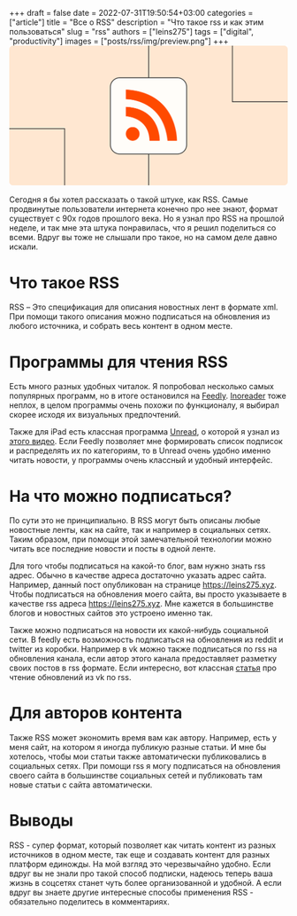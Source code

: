 +++ 
draft = false
date = 2022-07-31T19:50:54+03:00
categories = ["article"]
title = "Все о RSS"
description = "Что такое rss и как этим пользоваться"
slug = "rss"
authors = ["leins275"]
tags = ["digital", "productivity"]
images = ["posts/rss/img/preview.png"]
+++
![rss](img/preview.png)

Сегодня я бы хотел рассказать о такой штуке, как RSS. Самые продвинутые пользователи интернета конечно про нее знают, формат существует с 90х годов прошлого века. Но я узнал про RSS на прошлой неделе, и так мне эта штука понравилась, что я решил поделиться со всеми. Вдруг вы тоже не слышали про такое, но на самом деле давно искали.

# Что такое RSS

RSS – Это спецификация для описания новостных лент в формате xml. При помощи такого описания можно подписаться на обновления из любого источника, и собрать весь контент в одном месте.

# Программы для чтения RSS

Есть много разных удобных читалок. Я попробовал несколько самых популярных программ, но в итоге остановился
на [Feedly](https://feedly.com). [Inoreader](https://www.inoreader.com) тоже неплох, в целом программы очень похожи 
по функционалу, я выбирал скорее исходя их визуальных предпочтений.

Также для iPad есть классная программа [Unread](https://www.goldenhillsoftware.com/unread/), о которой я узнал из [этого
видео](https://youtu.be/PK9zshkvvD8). Если Feedly позволяет мне формировать список подписок и распределять их по категориям, 
то в Unread очень удобно именно читать новости, у программы очень классный и удобный интерфейс.

# На что можно подписаться?

По сути это не принципиально. В RSS могут быть описаны любые новостные ленты, как на сайте, так и например в социальных 
сетях. Таким образом, при помощи этой замечательной технологии можно читать все последние новости и посты в одной ленте.

Для того чтобы подписаться на какой-то блог, вам нужно знать rss адрес. Обычно в качестве адреса достаточно указать адрес
сайта. Например, данный пост опубликован на странице https://leins275.xyz. Чтобы подписаться на обновления моего сайта, 
вы просто указываете в качестве rss адреса https://leins275.xyz. Мне кажется в большинстве блогов и новостных сайтов это 
устроено именно так.

Также можно подписаться на новости их какой-нибудь социальной сети. В feedly есть возможность подписаться на обновления
из reddit и twitter из коробки. Например в vk можно также подписаться по rss на обновления канала, если автор этого 
канала предоставляет разметку своих постов в rss формате. Если интересно, вот классная 
[статья](https://habr.com/ru/post/458182/) про чтение обновлений из vk по rss.

# Для авторов контента

Также RSS может экономить время вам как автору. Например, есть у меня сайт, на котором я иногда публикую разные статьи. И мне бы хотелось, чтобы мои статьи также автоматически публиковались в социальных сетях. При помощи rss я могу подписаться на обновления своего сайта в большинстве социальных сетей и публиковать там новые статьи с сайта автоматически.

# Выводы

RSS - супер формат, который позволяет как читать контент из разных источников в одном месте, так еще и создавать контент
для разных платформ единожды. На мой взгляд это черезвычайно удобно. Если вдруг вы не знали про такой способ подписки, 
надеюсь теперь ваша жизнь в соцсетях станет чуть более организованной и удобной. А если вдруг вы знаете другие интересные
способы применения RSS - обязательно поделитесь в комментариях.

